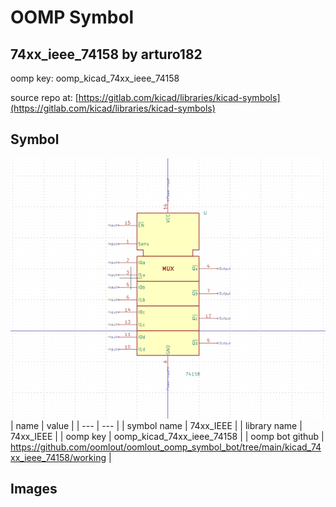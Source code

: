 # OOMP Symbol  
## 74xx_ieee_74158  by arturo182  
  
oomp key: oomp_kicad_74xx_ieee_74158  
  
source repo at: [https://gitlab.com/kicad/libraries/kicad-symbols](https://gitlab.com/kicad/libraries/kicad-symbols)  
## Symbol  
  
[![working.png](working_600.png)](working.png)  
| name | value | 
| --- | --- | 
| symbol name | 74xx_IEEE | 
| library name | 74xx_IEEE | 
| oomp key | oomp_kicad_74xx_ieee_74158 | 
| oomp bot github | https://github.com/oomlout/oomlout_oomp_symbol_bot/tree/main/kicad_74xx_ieee_74158/working | 
## Images  
